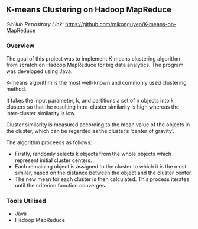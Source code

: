 ## K-means Clustering on Hadoop MapReduce

*GitHub Repository Link:* <https://github.com/mikonguyen/K-means-on-MapReduce>

### Overview

The goal of this project was to implement K-means clustering algorithm from scratch on Hadoop MapReduce for big data analytics. The program was developed using Java. 

K-means algorithm is the most well-known and commonly used clustering method.

It takes the input parameter, k, and partitions a set of n objects into k clusters so that the resulting intra-cluster similarity is high whereas the inter-cluster similarity is low.

Cluster similarity is measured according to the mean value of the objects in the cluster, which can be regarded as the cluster’s ‘center of gravity’.

The algorithm proceeds as follows:
- Firstly, randomly selects k objects from the whole objects which represent initial cluster centers.
- Each remaining object is assigned to the cluster to which it is the most similar, based on the distance between the object and the cluster center.
- The new mean for each cluster is then calculated. This process iterates until the criterion function converges.

### Tools Utilised
- Java
- Hadoop MapReduce
